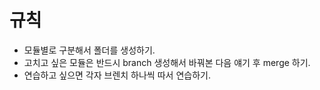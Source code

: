# 규칙
 - 모듈별로 구분해서 폴더를 생성하기.
 - 고치고 싶은 모듈은 반드시 branch 생성해서 바꿔본 다음 얘기 후 merge 하기.
 - 연습하고 싶으면 각자 브렌치 하나씩 따서 연습하기.
